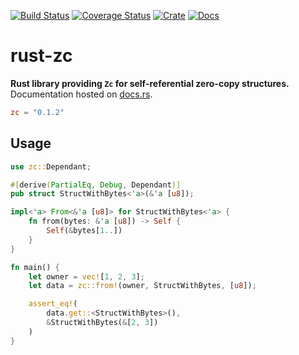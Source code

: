 [![Build Status](https://travis-ci.com/avitex/rust-zc.svg?branch=master)](https://travis-ci.com/avitex/rust-zc)
[![Coverage Status](https://codecov.io/gh/avitex/rust-zc/branch/master/graph/badge.svg?token=X2LXHI8VYL)](https://codecov.io/gh/avitex/rust-zc)
[![Crate](https://img.shields.io/crates/v/zc.svg)](https://crates.io/crates/zc)
[![Docs](https://docs.rs/zc/badge.svg)](https://docs.rs/zc)

# rust-zc

**Rust library providing `Zc` for self-referential zero-copy structures.**  
Documentation hosted on [docs.rs](https://docs.rs/zc).

```toml
zc = "0.1.2"
```

## Usage

```rust
use zc::Dependant;

#[derive(PartialEq, Debug, Dependant)]
pub struct StructWithBytes<'a>(&'a [u8]);

impl<'a> From<&'a [u8]> for StructWithBytes<'a> {
    fn from(bytes: &'a [u8]) -> Self {
        Self(&bytes[1..])
    }
}

fn main() {
    let owner = vec![1, 2, 3];
    let data = zc::from!(owner, StructWithBytes, [u8]);

    assert_eq!(
        data.get::<StructWithBytes>(),
        &StructWithBytes(&[2, 3])
    )
}
```
